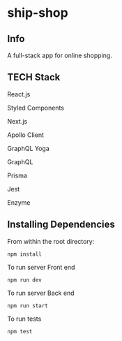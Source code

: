# ship-shop
## Info
A full-stack app for online shopping.


## TECH Stack
React.js

Styled Components

Next.js

Apollo Client

GraphQL Yoga

GraphQL

Prisma

Jest

Enzyme

## Installing Dependencies

From within the root directory:
```
npm install
```
To run server Front end
```
npm run dev
```
To run server Back end
```
npm run start
```
To run tests
```
npm test
```
